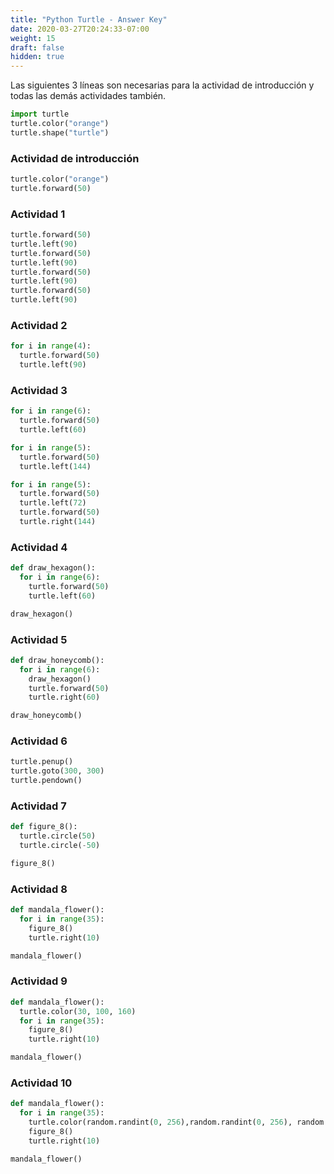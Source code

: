 ```yaml
---
title: "Python Turtle - Answer Key"
date: 2020-03-27T20:24:33-07:00
weight: 15
draft: false
hidden: true
---
```


Las siguientes 3 líneas son necesarias para la actividad de introducción y todas las demás actividades también.

```python
import turtle
turtle.color("orange")
turtle.shape("turtle")
```

### Actividad de introducción

```python
turtle.color("orange")
turtle.forward(50)
```

### Actividad 1

```python
turtle.forward(50)
turtle.left(90)
turtle.forward(50)
turtle.left(90)
turtle.forward(50)
turtle.left(90)
turtle.forward(50)
turtle.left(90)
```

### Actividad 2

```python
for i in range(4):
  turtle.forward(50)
  turtle.left(90)
```

### Actividad 3

```python
for i in range(6):
  turtle.forward(50)
  turtle.left(60)
```

```python
for i in range(5):
  turtle.forward(50)
  turtle.left(144)
```

```python
for i in range(5):
  turtle.forward(50)
  turtle.left(72)
  turtle.forward(50)
  turtle.right(144)
```

### Actividad 4

```python
def draw_hexagon():
  for i in range(6):
    turtle.forward(50)
    turtle.left(60)

draw_hexagon()
```

### Actividad 5

```python
def draw_honeycomb():
  for i in range(6):
    draw_hexagon()
    turtle.forward(50)
    turtle.right(60)

draw_honeycomb()
```

### Actividad 6

```python
turtle.penup()
turtle.goto(300, 300)
turtle.pendown()
```

### Actividad 7

```python
def figure_8():
  turtle.circle(50)
  turtle.circle(-50)

figure_8()
```

### Actividad 8

```python
def mandala_flower():
  for i in range(35):
    figure_8()
    turtle.right(10)

mandala_flower()
```

### Actividad 9

```python
def mandala_flower():
  turtle.color(30, 100, 160)
  for i in range(35):
    figure_8()
    turtle.right(10)

mandala_flower()
```

### Actividad 10

```python
def mandala_flower():
  for i in range(35):
    turtle.color(random.randint(0, 256),random.randint(0, 256), random.randint(0, 256))
    figure_8()
    turtle.right(10)

mandala_flower()
```
